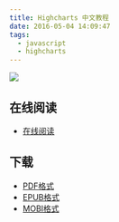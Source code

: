 ```yaml
---
title: Highcharts 中文教程
date: 2016-05-04 14:09:47
tags:
  - javascript
  - highcharts
---
```


![](https://ek8whxe.cloudimg.io/s/width/226/https://www.gitbook.com/cover/book/wizardforcel/highcharts-tutorial.jpg)

<!--more-->

## 在线阅读 ##

+ [在线阅读](https://www.gitbook.com/book/wizardforcel/highcharts-tutorial/details)

## 下载 ##

+ [PDF格式](https://www.gitbook.com/download/pdf/book/wizardforcel/highcharts-tutorial)
+ [EPUB格式](https://www.gitbook.com/download/epub/book/wizardforcel/highcharts-tutorial)
+ [MOBI格式](https://www.gitbook.com/download/mobi/book/wizardforcel/highcharts-tutorial)
